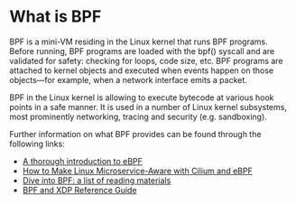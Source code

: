 # What is BPF
BPF is a mini-VM residing in the Linux kernel that runs BPF programs. Before running, BPF programs are loaded with the bpf() syscall and are validated for safety: checking for loops, code size, etc. BPF programs are attached to kernel objects and executed when events happen on those objects—for example, when a network interface emits a packet.

BPF in the Linux kernel is allowing to execute bytecode at various hook points in a safe manner. It is used in a number of Linux kernel subsystems, most prominently networking, tracing and security (e.g. sandboxing).

Further information on what BPF provides can be found through the following links:
- [A thorough introduction to eBPF](https://lwn.net/Articles/740157/)
- [How to Make Linux Microservice-Aware with Cilium and eBPF](https://www.infoq.com/presentations/linux-cilium-ebpf)
- [Dive into BPF: a list of reading materials](https://qmonnet.github.io/whirl-offload/2016/09/01/dive-into-bpf/)
- [BPF and XDP Reference Guide](https://docs.cilium.io/en/stable/bpf/)
